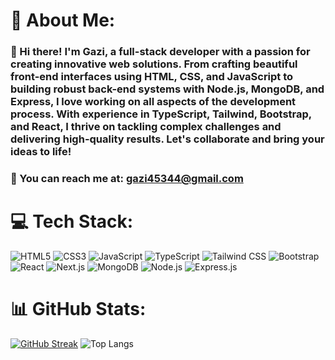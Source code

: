 # 💫 About Me:
### 👋 Hi there! I'm Gazi, a full-stack developer with a passion for creating innovative web solutions. From crafting beautiful front-end interfaces using HTML, CSS, and JavaScript to building robust back-end systems with Node.js, MongoDB, and Express, I love working on all aspects of the development process. With experience in TypeScript, Tailwind, Bootstrap, and React, I thrive on tackling complex challenges and delivering high-quality results. Let's collaborate and bring your ideas to life!

### 📧 You can reach me at: gazi45344@gmail.com

# 💻 Tech Stack:
![HTML5](https://img.shields.io/badge/html5-%23E34F26.svg?style=plastic&logo=html5&logoColor=white&width=large) ![CSS3](https://img.shields.io/badge/css3-%231572B6.svg?style=plastic&logo=css3&logoColor=white&width=large) ![JavaScript](https://img.shields.io/badge/javascript-%23323330.svg?style=plastic&logo=javascript&logoColor=%23F7DF1E&width=large) ![TypeScript](https://img.shields.io/badge/typescript-%23007ACC.svg?style=plastic&logo=typescript&logoColor=white&width=large) ![Tailwind CSS](https://img.shields.io/badge/tailwindcss-%2338B2AC.svg?style=plastic&logo=tailwind-css&logoColor=white&width=large) ![Bootstrap](https://img.shields.io/badge/bootstrap-%23563D7C.svg?style=plastic&logo=bootstrap&logoColor=white&width=large) ![React](https://img.shields.io/badge/react-%2320232a.svg?style=plastic&logo=react&logoColor=%2361DAFB&width=large) ![Next.js](https://img.shields.io/badge/Next-black?style=plastic&logo=next.js&logoColor=white&width=large) ![MongoDB](https://img.shields.io/badge/MongoDB-%234ea94b.svg?style=plastic&logo=mongodb&logoColor=white&width=large) ![Node.js](https://img.shields.io/badge/node.js-6DA55F?style=plastic&logo=node.js&logoColor=white&width=large) ![Express.js](https://img.shields.io/badge/express.js-%23404d59.svg?style=plastic&logo=express&logoColor=white&width=large) 

# 📊 GitHub Stats:
[![GitHub Streak](https://streak-stats.demolab.com?user=Gazi2050&theme=dark&hide_border=true&border_radius=10)](https://github.com/Gazi2050)
![Top Langs](https://github-readme-stats.vercel.app/api/top-langs/?username=Gazi2050&theme=dark&hide_border=true&border_radius=10&layout=compact)

